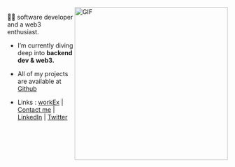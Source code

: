 
<img align="right" alt="GIF" src="https://github.com/nielchaudhary/nielchaudhary/blob/main/eldritch-blast-zombozo.gif?raw=true" width="350" height="350" />

🥷🏻 software developer and a web3 enthusiast.

- I’m currently diving deep into **backend dev & web3.**

- All of my projects are available at [Github](https://www.github.com/nielchaudhary)


- Links : [workEx](https://drive.google.com/file/d/1g7k8vIdPfwHoU7xRnQnhHRJhb-MDnds3/view) | [Contact me](mailto:neilchaudhary12@gmail.com) | [LinkedIn](https://www.linkedin.com/in/neel-chaudhary-b047ab196/) | [Twitter](https://twitter.com/nielchaudhary09)
